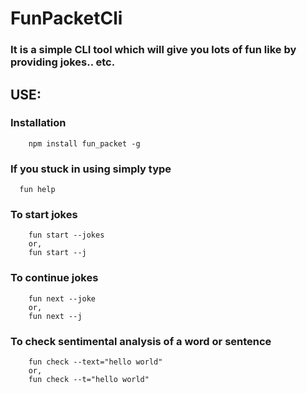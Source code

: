 

# FunPacketCli


### It is a simple CLI tool which will give you lots of fun like by providing jokes.. etc.

## USE:

### Installation

```
    npm install fun_packet -g

``` 
        
### If you stuck in using simply type

```
  fun help
```
### To start jokes
```
    fun start --jokes
    or,
    fun start --j
```

### To continue jokes

```
    fun next --joke
    or,
    fun next --j
```

### To check sentimental analysis of a word or sentence

```
    fun check --text="hello world"
    or,
    fun check --t="hello world"
    
```

